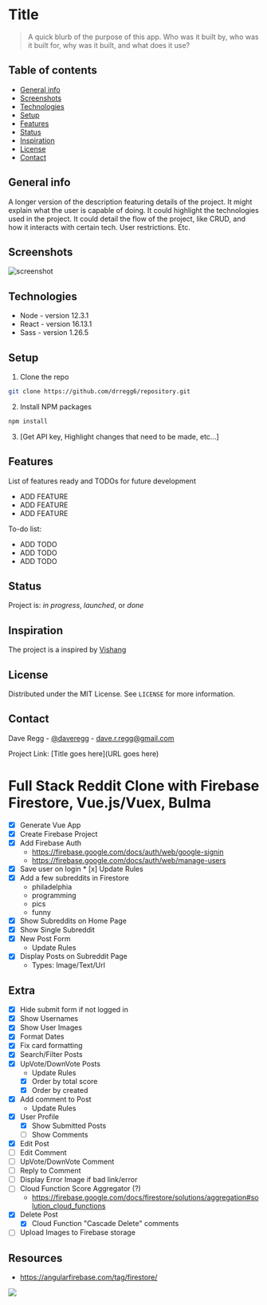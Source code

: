 # Title
> A quick blurb of the purpose of this app. Who was it built by, who was it built for, why was it built, and what does it use?

## Table of contents
* [General info](#general-info)
* [Screenshots](#screenshots)
* [Technologies](#technologies)
* [Setup](#setup)
* [Features](#features)
* [Status](#status)
* [Inspiration](#inspiration)
* [License](#license)
* [Contact](#contact)

## General info
A longer version of the description featuring details of the project. It might explain what the user is capable of doing. It could highlight the technologies used in the project. It could detail the flow of the project, like CRUD, and how it interacts with certain tech. User restrictions. Etc.

## Screenshots
![screenshot](./src/images/imagename.png)

## Technologies
* Node - version 12.3.1
* React - version 16.13.1
* Sass - version 1.26.5

## Setup
1. Clone the repo
```sh
git clone https://github.com/drregg6/repository.git
```
2. Install NPM packages
```sh
npm install
```
3. [Get API key, Highlight changes that need to be made, etc...]

## Features
List of features ready and TODOs for future development
* ADD FEATURE
* ADD FEATURE
* ADD FEATURE

To-do list:
* ADD TODO
* ADD TODO
* ADD TODO

## Status
Project is: _in progress_, _launched_, or _done_

## Inspiration
The project is a inspired by [Vishang](https://dev.to/vish448/create-react-project-without-create-react-app-3goh)

## License
Distributed under the MIT License. See `LICENSE` for more information.

## Contact
Dave Regg - [@daveregg](https://www.twitter.com/daveregg) - dave.r.regg@gmail.com

Project Link: [Title goes here](URL goes here)

# Full Stack Reddit Clone with Firebase Firestore, Vue.js/Vuex, Bulma

* [x] Generate Vue App
* [x] Create Firebase Project
* [x] Add Firebase Auth
  * https://firebase.google.com/docs/auth/web/google-signin
  * https://firebase.google.com/docs/auth/web/manage-users
* [x] Save user on login
      * [x] Update Rules
* [x] Add a few subreddits in Firestore
  * philadelphia
  * programming
  * pics
  * funny
* [x] Show Subreddits on Home Page
* [x] Show Single Subreddit
* [x] New Post Form
  * Update Rules
* [x] Display Posts on Subreddit Page
  * Types: Image/Text/Url


## Extra
* [x] Hide submit form if not logged in
* [x] Show Usernames
* [x] Show User Images
* [x] Format Dates
* [x] Fix card formatting
* [x] Search/Filter Posts
* [x] UpVote/DownVote Posts
  * Update Rules
  * [x] Order by total score
  * [x] Order by created
* [x] Add comment to Post
  * Update Rules
* [x] User Profile
  * [x] Show Submitted Posts
  * [ ] Show Comments
* [x] Edit Post
* [ ] Edit Comment
* [ ] UpVote/DownVote Comment
* [ ] Reply to Comment
* [ ] Display Error Image if bad link/error
* [ ] Cloud Function Score Aggregator (?)
  * https://firebase.google.com/docs/firestore/solutions/aggregation#solution_cloud_functions
* [x] Delete Post
  * [x] Cloud Function "Cascade Delete" comments
* [ ] Upload Images to Firebase storage

## Resources

* https://angularfirebase.com/tag/firestore/

![](./ERD.png)